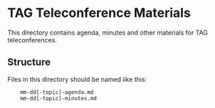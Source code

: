 # TAG Teleconference Materials

This directory contains agenda, minutes and other materials for TAG teleconferences.

## Structure

Files in this directory should be named like this:

        mm-dd[-topic]-agenda.md
        mm-dd[-topic]-minutes.md
        
